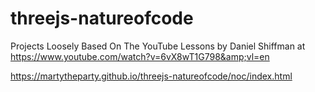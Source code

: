 # threejs-natureofcode
Projects Loosely Based On The YouTube Lessons by Daniel Shiffman at https://www.youtube.com/watch?v=6vX8wT1G798&amp;vl=en

https://martytheparty.github.io/threejs-natureofcode/noc/index.html
